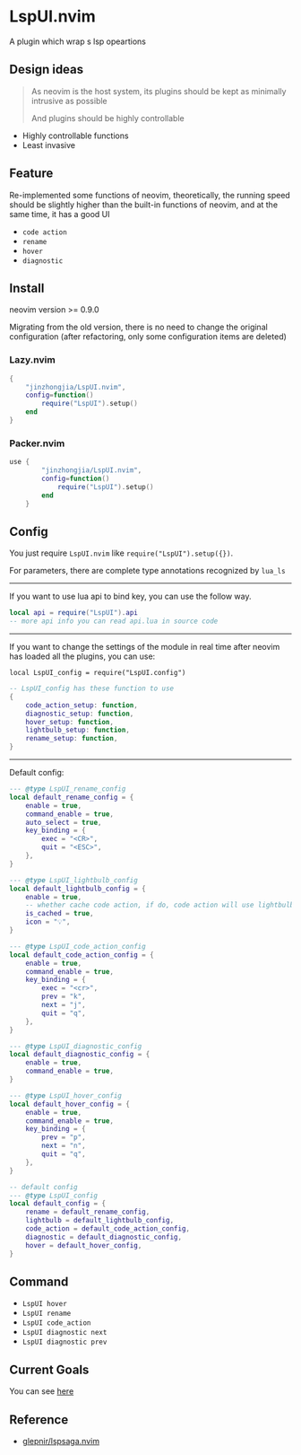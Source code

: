 # LspUI.nvim

A plugin which wrap s lsp opeartions

## Design ideas

> As neovim is the host system, its plugins should be kept as minimally intrusive as possible
>
> And plugins should be highly controllable

-   Highly controllable functions
-   Least invasive

## Feature

Re-implemented some functions of neovim, theoretically, the running speed should be slightly higher than the built-in functions of neovim, and at the same time, it has a good UI

-   `code action`
-   `rename`
-   `hover`
-   `diagnostic`

## Install

neovim version >= 0.9.0

Migrating from the old version, there is no need to change the original configuration (after refactoring, only some configuration items are deleted)

### Lazy.nvim

```lua
{
    "jinzhongjia/LspUI.nvim",
    config=function()
        require("LspUI").setup()
    end
}
```

### Packer.nvim

```lua
use {
        "jinzhongjia/LspUI.nvim",
        config=function()
            require("LspUI").setup()
        end
    }
```

## Config

You just require `LspUI.nvim` like `require("LspUI").setup({})`.

For parameters, there are complete type annotations recognized by `lua_ls`

---

If you want to use lua api to bind key, you can use the follow way.

```lua
local api = require("LspUI").api
-- more api info you can read api.lua in source code
```

---

If you want to change the settings of the module in real time after neovim has loaded all the plugins, you can use:

`local LspUI_config = require("LspUI.config")`

```lua
-- LspUI_config has these function to use
{
    code_action_setup: function,
    diagnostic_setup: function,
    hover_setup: function,
    lightbulb_setup: function,
    rename_setup: function,
}
```

---

Default config:

```lua
--- @type LspUI_rename_config
local default_rename_config = {
	enable = true,
	command_enable = true,
	auto_select = true,
	key_binding = {
		exec = "<CR>",
		quit = "<ESC>",
	},
}

--- @type LspUI_lightbulb_config
local default_lightbulb_config = {
	enable = true,
	-- whether cache code action, if do, code action will use lightbulb's cache
	is_cached = true,
	icon = "💡",
}

--- @type LspUI_code_action_config
local default_code_action_config = {
	enable = true,
	command_enable = true,
	key_binding = {
		exec = "<cr>",
		prev = "k",
		next = "j",
		quit = "q",
	},
}

--- @type LspUI_diagnostic_config
local default_diagnostic_config = {
	enable = true,
	command_enable = true,
}

--- @type LspUI_hover_config
local default_hover_config = {
	enable = true,
	command_enable = true,
	key_binding = {
		prev = "p",
		next = "n",
		quit = "q",
	},
}

-- default config
--- @type LspUI_config
local default_config = {
	rename = default_rename_config,
	lightbulb = default_lightbulb_config,
	code_action = default_code_action_config,
	diagnostic = default_diagnostic_config,
	hover = default_hover_config,
}
```

## Command

-   `LspUI hover`
-   `LspUI rename`
-   `LspUI code_action`
-   `LspUI diagnostic next`
-   `LspUI diagnostic prev`

## Current Goals

You can see [here](https://github.com/jinzhongjia/LspUI.nvim/issues/12)


## Reference

- [glepnir/lspsaga.nvim](https://github.com/glepnir/lspsaga.nvim)
